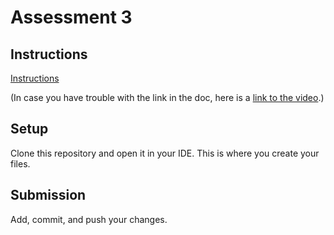 # Assessment 3

## Instructions

[Instructions](https://docs.google.com/document/d/1jyVZf8IUUrnSeiKNL3BhN_GZsM4xspRUfWyXJJUzTAQ/preview)

(In case you have trouble with the link in the doc, here is a [link to the video](https://drive.google.com/file/d/1k0FivLiAZMvtvjh02tyuNkuaJbrmPENW/preview).)

## Setup

Clone this repository and open it in your IDE. This is where you create your files.

## Submission

Add, commit, and push your changes.
